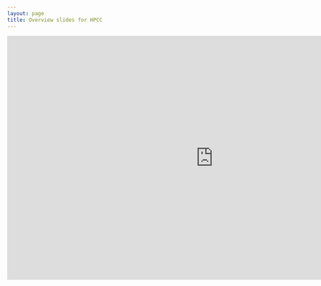 ```yaml
---
layout: page
title: Overview slides for HPCC
---
```


<iframe src="https://docs.google.com/presentation/d/1Gkk3IFxoq2ZrZZaYH7fbVJViS0JzISxcPOSL0SoPRaI/embed?start=false&loop=false&delayms=60000" frameborder="0" width="960" height="569" allowfullscreen="true" mozallowfullscreen="true" webkitallowfullscreen="true"></iframe>

